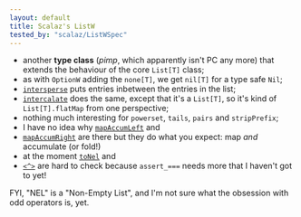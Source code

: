 ```yaml
---
layout: default
title: Scalaz's ListW
tested_by: "scalaz/ListWSpec"
---
```

* another **type class** (*pimp*, which apparently isn't PC any more) that extends the behaviour of the core `List[T]` class;
* as with `OptionW` adding the `none[T]`, we get `nil[T]` for a type safe `Nil`;
* [`intersperse`](https://github.com/scalaz/scalaz/blob/release/6.0.4/core/src/main/scala/scalaz/ListW.scala#L8) puts entries inbetween the entries in the list;
* [`intercalate`](https://github.com/scalaz/scalaz/blob/release/6.0.4/core/src/main/scala/scalaz/ListW.scala#L18) does the same, except that it's a `List[T]`, so it's kind of `List[T].flatMap` from one perspective;
* nothing much interesting for `powerset`, `tails`, `pairs` and `stripPrefix`;
* I have no idea why [`mapAccumLeft`](https://github.com/scalaz/scalaz/blob/release/6.0.4/core/src/main/scala/scalaz/ListW.scala#L88) and
* [`mapAccumRight`](https://github.com/scalaz/scalaz/blob/release/6.0.4/core/src/main/scala/scalaz/ListW.scala#L96) are there but they do what you expect: map *and* accumulate (or fold!)
* at the moment [`toNel`](https://github.com/scalaz/scalaz/blob/release/6.0.4/core/src/main/scala/scalaz/ListW.scala#L29) and
* [`<^>`](https://github.com/scalaz/scalaz/blob/release/6.0.4/core/src/main/scala/scalaz/ListW.scala#L40) are hard to check because `assert_===` needs more that I haven't got to yet!

FYI, "NEL" is a "Non-Empty List", and I'm not sure what the obsession with odd operators is, yet.
